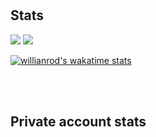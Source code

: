 <!--
    <?php
        public function AboutMe {
            protected $name = "Mariusz"

            let profession = "Web developer, python programmer"

            var preferredTechStack = ["swift", "swiftui", "cloudkit", "core data"]
            var hasUsed = ["react", "javascript", "firebase"]
        }
-->

<br />
<br />

## Stats
![](https://raw.githubusercontent.com/MPProgrammer/github-stats/master/generated/overview.svg#gh-dark-mode-only)
![](https://raw.githubusercontent.com/MPProgrammer/github-stats/master/generated/languages.svg#gh-dark-mode-only)

[![willianrod's wakatime stats](https://github-readme-stats.vercel.app/api/wakatime?username=@MPProgrammer)](https://github.com/anuraghazra/github-readme-stats)

<br />
<br />

## Private account stats



<!--
**MPProgrammer/MPProgrammer** is a ✨ _special_ ✨ repository because its `README.md` (this file) appears on your GitHub profile.

Here are some ideas to get you started:

- 🔭 I’m currently working on ...
- 🌱 I’m currently learning ...
- 👯 I’m looking to collaborate on ...
- 🤔 I’m looking for help with ...
- 💬 Ask me about ...
- 📫 How to reach me: ...
- 😄 Pronouns: ...
- ⚡ Fun fact: ...
-->

